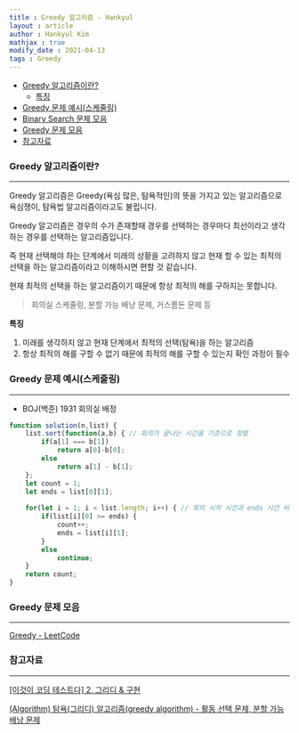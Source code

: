 ```yaml
---
title : Greedy 알고리즘 - Hankyul
layout : article
author : Hankyul Kim
mathjax : true
modify_date : 2021-04-13
tags : Greedy
---
```


- [Greedy 알고리즘이란?](#Greedy-알고리즘이란?)
  - [특징](#특징)
- [Greedy 문제 예시(스케줄링)](#Greedy-문제-예시(스케줄링))
- [Binary Search 문제 모음](Binary-Search-문제-모음)
- [Greedy 문제 모음](#Greedy-문제-모음)
- [참고자료](참고자료)

### Greedy 알고리즘이란?

---

Greedy 알고리즘은 Greedy(욕심 많은, 탐욕적인)의 뜻을 가지고 있는 알고리즘으로 욕심쟁이, 탐욕법 알고리즘이라고도 불립니다.

Greedy 알고리즘은 경우의 수가 존재할때 경우를 선택하는 경우마다 최선이라고 생각하는 경우를 선택하는 알고리즘입니다.

즉 현재 선택해야 하는 단계에서 미래의 상황을 고려하지 않고 현재 할 수 있는 최적의 선택을 하는 알고리즘이라고 이해하시면 편할 것 같습니다.

현재 최적의 선택을 하는 알고리즘이기 때문에 항상 최적의 해를 구하지는 못합니다.

> 회의실 스케줄링, 분할 가능 배낭 문제, 거스름돈 문제 등

**특징**

1. 미래를 생각하지 않고 현재 단계에서 최적의 선택(탐욕)을 하는 알고리즘
2. 항상 최적의 해를 구할 수 없기 때문에 최적의 해를 구할 수 있는지 확인 과정이 필수

### Greedy 문제 예시(스케줄링)

---

- BOJ(백준) 1931 회의실 배정

```jsx
function solution(n,list) {
	list.sort(function(a,b) { // 회의가 끝나는 시간을 기준으로 정렬
		if(a[1] === b[1])
			return a[0]-b[0];
		else
			return a[1] - b[1];
	};
	let count = 1;
	let ends = list[0][1];
	
	for(let i = 1; i < list.length; i++) { // 회의 시작 시간과 ends 시간 비교function solution(n,list) {	list.sort(function(a,b) { // 회의가 끝나는 시간을 기준으로 정렬		if(a[1] === b[1])			return a[0]-b[0];		else			return a[1] - b[1];	};	let count = 1;	let ends = list[0][1];		for(let i = 1; i < list.length; i++) { // 회의 시작 시간과 ends 시간 비교
		if(list[i][0] >= ends) {
			count++;
			ends = list[i][1];
		}
		else
			continue;
	}
	return count;
}
```

### Greedy 문제 모음

---

[Greedy - LeetCode](https://leetcode.com/tag/greedy/)

### 참고자료

---

[[이것이 코딩 테스트다] 2. 그리디 & 구현](https://freedeveloper.tistory.com/272)

[(Algorithm) 탐욕(그리디) 알고리즘(greedy algorithm) - 활동 선택 문제, 분할 가능 배낭 문제](https://www.zerocho.com/category/Algorithm/post/584ba5c9580277001862f188)